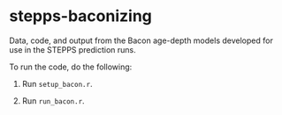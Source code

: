 stepps-baconizing
=================

Data, code, and output from the Bacon age-depth models developed for use in the STEPPS prediction runs.

To run the code, do the following:
1.  Run `setup_bacon.r`.

2.  Run `run_bacon.r`.
